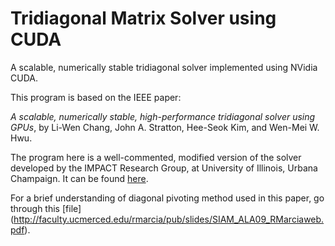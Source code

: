 Tridiagonal Matrix Solver using CUDA
=======================

A scalable, numerically stable tridiagonal solver implemented using NVidia CUDA.

This program is based on the IEEE paper:

*A scalable, numerically stable, high-performance tridiagonal solver using GPUs*, by Li-Wen Chang, John A. Stratton, Hee-Seok Kim, and Wen-Mei W. Hwu.

The program here is a well-commented, modified version of the solver developed by the IMPACT Research Group, at University of Illinois, Urbana Champaign. It can be found [here](http://impact.crhc.illinois.edu/Solver.aspx).

For a brief understanding of diagonal pivoting method used in this paper, go through this [file] (http://faculty.ucmerced.edu/rmarcia/pub/slides/SIAM_ALA09_RMarciaweb.pdf).
